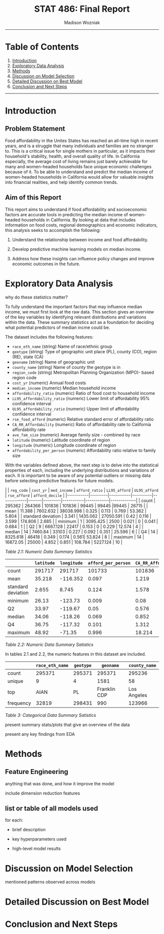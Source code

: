 <center> <h1>STAT 486: Final Report</h1> 
    Madison Wozniak
</center>

---

# Table of Contents
1. [Introduction](#Introduction)
2. [Exploratory Data Analysis](#EDA)
3. [Methods](#methods)
4. [Discussion on Model Selection](#modelselection)
5. [Detailed Discussion on Best Model](#bestmodel)
6. [Conclusion and Next Steps](#conclusion)

---

<div style="page-break-after: always;"></div>

# Introduction

## Problem Statement

Food affordability in the Unites States has reached an all-time high in recent years, and is a struggle that many individuals and families are no stranger to. This is a critical issue for single mothers in particular, as it impacts their household's stability, health, and overall quality of life. In California especially, the average cost of living remains just barely achievable for many and women-headed households face unique economic challenges because of it. To be able to understand and predict the median income of women-headed households in California would allow for valuable insights into financial realities, and help identify common trends. 

## Aim of this Report

This report aims to understand if food affordability and socioeconomic factors are accurate tools in predicting the median income of women-headed households in California. By looking at data that includes information on food costs, regional demographics and economic indicators, this analysis seeks to accomplish the following:

1. Understand the relationship between income and food affordability.

2. Develop predictive machine learning models on median income.

3. Address how these insights can influence policy changes and improve economic outcomes in the future. 

# Exploratory Data Analysis

why do these statistics matter?

To fully understand the important factors that may influence median income, we must first look at the raw data. This section gives an overview of the key variables by identifying relevant distributions and variations within the data. These summary statistics act as a foundation for deciding what potential predictors of median incme could be. 

The dataset includes the following features:

-  `race_eth_name` (string) Name of race/ethnic group
- `geotype` (string) Type of geographic unit place (PL), county (CO), region (RE), state (CA)       
- `geoname` (string) Name of geographic unit  
- `county_name` (string) Name of county the geotype is in       
- `region_code` (string) Metropolitan Planning Organization (MPO)- based region code     
- `cost_yr` (numeric) Annual food costs 
- `median_income` (numeric) Median household income      
- `affordability_ratio` (numeric) Ratio of food cost to household income         
- `LL95_affordability_ratio` (numeric) Lower limit of affordability 95% confidence interval          
- `UL95_affordability_ratio` (numeric) Upper limit of affordability confidence interval       
- `rse_food_afford` (numeric) Relative standard error of affordability ratio 
- `CA_RR_Affordability` (numeric) Ratio of affordability rate to California affordability rate  
- `ave_fam_size` (numeric) Average family size - combined by race              
- `latitude` (numeric) Latitude coordinate of region   
- `longitude` (numeric) Longitude coordinate of region 
- `affordability_per_person` (numeric) Affordability ratio relative to family size

With the variables defined above, the next step is to delve into the statistical properties of each, including the underlying distributions and variations of each. It is important to be aware of any potential outliers or missing data before selecting predictive features for future models. 

|          | `reg_code` | `cost_yr` | `med_income` | `afford_ratio` | `LL95_afford` | `UL95_afford`  | `rse_afford` | `afford_decile` | 
|-----------|---------|-----------|----------|-------------|-------|---------|-----------|------------|-------------|
| count | 295362 | 264366 | 101836 | 101836 | 99445 | 99445  |99445 |  26715 |
| mean | 11.388 | 7602.632 | 38038.998 | 0.325 | 0.113 | 0.769  | 53.362 | 5.804 |
| standard deviation | 3.341 | 1435.062 | 27050.591 | 0.42 | 0.116 | 3.599  | 174.806 | 2.685 | 
| minimum | 1 | 3095.425 | 2500 | 0.021 | 0 | 0.041  | 0.684 | 1 |
| Q2 | 9 | 6667.128 | 22417 | 0.153 | 0 | 0.229 | 12.574 | 4 |
| median | 14 | 7460.84 | 33103 | 0.227 | 0.092 | 0.351 | 25.596 | 6 |
| Q4 | 14 | 8325.618 | 46418 | 0.349 | 0.174 | 0.561| 53.824 | 8 |
| maximum | 14 | 16872.05 | 25000 | 4.852 | 0.851 | 108.784 | 5227.124 | 10 |

*Table 2.1: Numeric Data Summary Satistics*

|        | `latitude` | `longitude` | `afford_per_person` |  `CA_RR_Affordability` | `ave_fam_size` | 
|--------|--------|-----|-------------------------|--------------|-----|
| count | 291717 | 291717 | 101733 |  101836 | 280593 | 
| mean |35.218 | -116.352 | 0.097 | 1.219 | 3.294 |
| standard deviation | 2.655 | 8.745 | 0.124 | 1.578 | 0.636 | 
| minimum | 26.13 | -123.73 | 0.009 |  0.08 | 1.36 |
| Q2 |  33.97 | -119.67 | 0.05 |  0.576 | 2.88 | 
| median | 34.06 | -118.26 | 0.069 |  0.852 | 3.25 |
| Q4 |  36.75 | -117.32 | 0.101|  1.312 | 3.61 |
| maximum | 48.92 | -71.35 | 0.996|  18.214 | 7.2 | 

*Table 2.2: Numeric Data Summary Satistics*

In tables 2.1 and 2.2, the numeric features in this dataset are included. 

|  | `race_eth_name` | `geotype` | `geoname` | `county_name` |
|--|-----------------|-----------|-----------|---------------|
| count | 295371 | 295371 | 295371 | 295236 |
| unique      | 9 | 4 | 1581 | 58 |
|   top     | AIAN | PL | Franklin CDP | Los Angeles | 
|   frequency     | 32819 | 298431 | 990 | 123966 | 

*Table 3: Categorical Data Summary Satistics*


present summary stats/plots that give an overview of the data

present any key findings from EDA

# Methods

## Feature Engineering
anything that was done, and how it improve the model

include dimension reduction features

## list or table of all models used
for each:

- brief description

- key hyperparameters used

- high-level model results

# Discussion on Model Selection

mentioned patterns observed across models


# Detailed Discussion on Best Model

# Conclusion and Next Steps